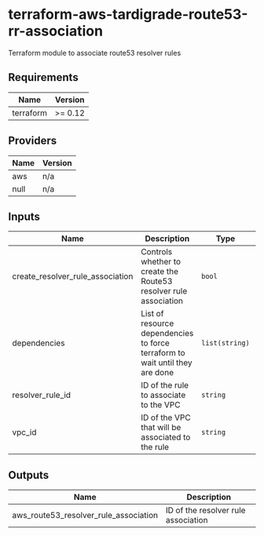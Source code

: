 # terraform-aws-tardigrade-route53-rr-association

Terraform module to associate route53 resolver rules


<!-- BEGIN TFDOCS -->
## Requirements

| Name | Version |
|------|---------|
| terraform | >= 0.12 |

## Providers

| Name | Version |
|------|---------|
| aws | n/a |
| null | n/a |

## Inputs

| Name | Description | Type | Default | Required |
|------|-------------|------|---------|:--------:|
| create\_resolver\_rule\_association | Controls whether to create the Route53 resolver rule association | `bool` | `true` | no |
| dependencies | List of resource dependencies to force terraform to wait until they are done | `list(string)` | `[]` | no |
| resolver\_rule\_id | ID of the rule to associate to the VPC | `string` | `null` | no |
| vpc\_id | ID of the VPC that will be associated to the rule | `string` | `null` | no |

## Outputs

| Name | Description |
|------|-------------|
| aws\_route53\_resolver\_rule\_association | ID of the resolver rule association |

<!-- END TFDOCS -->
